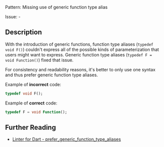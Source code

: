 Pattern: Missing use of generic function type alias

Issue: -

## Description

With the introduction of generic functions, function type aliases
(`typedef void F()`) couldn't express all of the possible kinds of
parameterization that users might want to express. Generic function type aliases
(`typedef F = void Function()`) fixed that issue.

For consistency and readability reasons, it's better to only use one syntax and thus prefer generic function type aliases.

Example of **incorrect** code:
```dart
typedef void F();
```

Example of **correct** code:
```dart
typedef F = void Function();
```

## Further Reading

* [Linter for Dart - prefer_generic_function_type_aliases](https://dart-lang.github.io/linter/lints/prefer_generic_function_type_aliases.html)